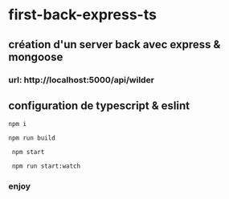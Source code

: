 # first-back-express-ts


## création d'un server back avec express & mongoose
### url: http://localhost:5000/api/wilder

## configuration de typescript & eslint

``` npm i ```

``` npm run build ```

``` npm start```

``` npm run start:watch```


### enjoy
